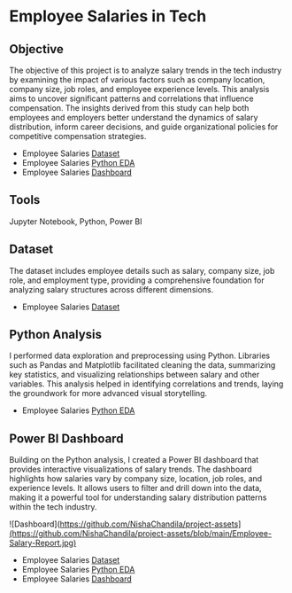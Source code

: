 # Employee Salaries in Tech  

## Objective  
The objective of this project is to analyze salary trends in the tech industry by examining the impact of various factors such as company location, company size, job roles, and employee experience levels. This analysis aims to uncover significant patterns and correlations that influence compensation. The insights derived from this study can help both employees and employers better understand the dynamics of salary distribution, inform career decisions, and guide organizational policies for competitive compensation strategies.  

- Employee Salaries [Dataset](https://github.com/NishaChandila/Employee-Salaries-Analysis/blob/main/ds_salaries.csv)
- Employee Salaries [Python EDA](https://github.com/NishaChandila/Employee-Salaries-Analysis/blob/main/Employee-Salaries-EDA.ipynb)
- Employee Salaries [Dashboard](https://github.com/NishaChandila/Employee-Salaries-Analysis/blob/main/Employee-Salary-Report.jpg)

## Tools  
Jupyter Notebook, Python, Power BI  

## Dataset  
The dataset includes employee details such as salary, company size, job role, and employment type, providing a comprehensive foundation for analyzing salary structures across different dimensions.  

- Employee Salaries [Dataset](https://github.com/NishaChandila/Employee-Salaries-Analysis/blob/main/ds_salaries.csv)
   
## Python Analysis  
I performed data exploration and preprocessing using Python. Libraries such as Pandas and Matplotlib facilitated cleaning the data, summarizing key statistics, and visualizing relationships between salary and other variables. This analysis helped in identifying correlations and trends, laying the groundwork for more advanced visual storytelling.  

- Employee Salaries [Python EDA](https://github.com/NishaChandila/Employee-Salaries-Analysis/blob/main/Employee-Salaries-EDA.ipynb)
  
## Power BI Dashboard  
Building on the Python analysis, I created a Power BI dashboard that provides interactive visualizations of salary trends. The dashboard highlights how salaries vary by company size, location, job roles, and experience levels. It allows users to filter and drill down into the data, making it a powerful tool for understanding salary distribution patterns within the tech industry.  

![Dashboard](https://github.com/NishaChandila/project-assets](https://github.com/NishaChandila/project-assets/blob/main/Employee-Salary-Report.jpg)

- Employee Salaries [Dataset](https://github.com/NishaChandila/Employee-Salaries-Analysis/blob/main/ds_salaries.csv)
- Employee Salaries [Python EDA](https://github.com/NishaChandila/Employee-Salaries-Analysis/blob/main/Employee-Salaries-EDA.ipynb)
- Employee Salaries [Dashboard](https://github.com/NishaChandila/Employee-Salaries-Analysis/blob/main/Employee-Salary-Report.jpg)


